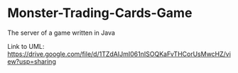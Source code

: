 # Monster-Trading-Cards-Game
The server of a game written in Java 

Link to UML: https://drive.google.com/file/d/1TZdAIJmI061nISOQKaFvTHCorUsMwcHZ/view?usp=sharing
